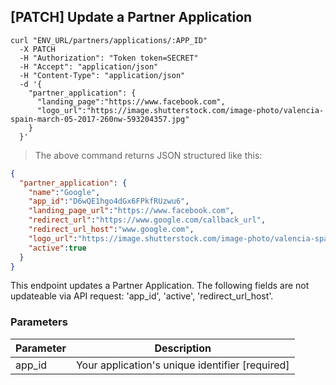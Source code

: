## [PATCH] Update a Partner Application

```shell
curl "ENV_URL/partners/applications/:APP_ID"
  -X PATCH
  -H "Authorization": "Token token=SECRET"
  -H "Accept": "application/json"
  -H "Content-Type": "application/json"
  -d '{
    "partner_application": {
      "landing_page":"https://www.facebook.com",
      "logo_url":"https://image.shutterstock.com/image-photo/valencia-spain-march-05-2017-260nw-593204357.jpg"
    }
  }'
```
> The above command returns JSON structured like this:

```json
{
  "partner_application": {
    "name":"Google",
    "app_id":"D6wQE1hgo4dGx6FPkfRUzwu6",
    "landing_page_url":"https://www.facebook.com",
    "redirect_url":"https://www.google.com/callback_url",
    "redirect_url_host":"www.google.com",
    "logo_url":"https://image.shutterstock.com/image-photo/valencia-spain-march-05-2017-260nw-593204357.jpg",
    "active":true
  }
}
```

This endpoint updates a Partner Application. The following fields are not updateable via API request: 'app_id', 'active', 'redirect_url_host'.

### Parameters

Parameter | Description
--------- | -----------
app_id | Your application's unique identifier [required]
